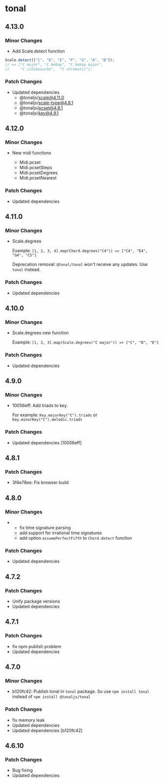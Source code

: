 # tonal

## 4.13.0

### Minor Changes

- Add Scale.detect function

```js
Scale.detect(["C", "D", "E", "F", "G", "A", "B"]);
// => ["C major", "C bebop", "C bebop major",
//     "C ichikosucho",  "C chromatic"];
```

### Patch Changes

- Updated dependencies
  - @tonaljs/scale@4.11.0
  - @tonaljs/scale-type@4.8.1
  - @tonaljs/pcset@4.8.1
  - @tonaljs/key@4.9.1

## 4.12.0

### Minor Changes

- New midi functions

  - Midi.pcset
  - Midi.pcsetSteps
  - Midi.pcsetDegrees
  - Midi.pcsetNearest

### Patch Changes

- Updated dependencies

## 4.11.0

### Minor Changes

- Scale.degrees

  Example: `[1, 2, 3, 4].map(Chord.degrees("C4")) => ["C4", "E4", "G4", "C5"]`

  Deprecation removal: `@tonal/tonal` won't receive any updates. Use `tonal` instead.

### Patch Changes

- Updated dependencies

## 4.10.0

### Minor Changes

- Scale.degrees new function

  Example: `[1, 2, 3].map(Scale.degrees("C major")) => ["C", "D", "E"]`

### Patch Changes

- Updated dependencies

## 4.9.0

### Minor Changes

- 10056eff: Add triads to key.

  For example: `Key.majorKey("C").triads` or `Key.minorKey("C").melodic.triads`

### Patch Changes

- Updated dependencies [10056eff]

## 4.8.1

### Patch Changes

- 3f4e78ee: Fix browser build

## 4.8.0

### Minor Changes

- - fix time signature parsing
  - add support for irrational time signatures
  - add option `assumePerfectFifth` to `Chord.detect` function

### Patch Changes

- Updated dependencies

## 4.7.2

### Patch Changes

- Unify package versions
- Updated dependencies

## 4.7.1

### Patch Changes

- fix npm publish problem
- Updated dependencies

## 4.7.0

### Minor Changes

- b120fc42: Publish tonal in `tonal` package. So use `npm install tonal` instead of `npm install @tonaljs/tonal`

### Patch Changes

- fix memory leak
- Updated dependencies
- Updated dependencies [b120fc42]

## 4.6.10

### Patch Changes

- Bug fixing
- Updated dependencies
